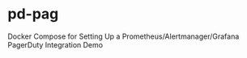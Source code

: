 # pd-pag
Docker Compose for Setting Up a Prometheus/Alertmanager/Grafana PagerDuty Integration Demo
